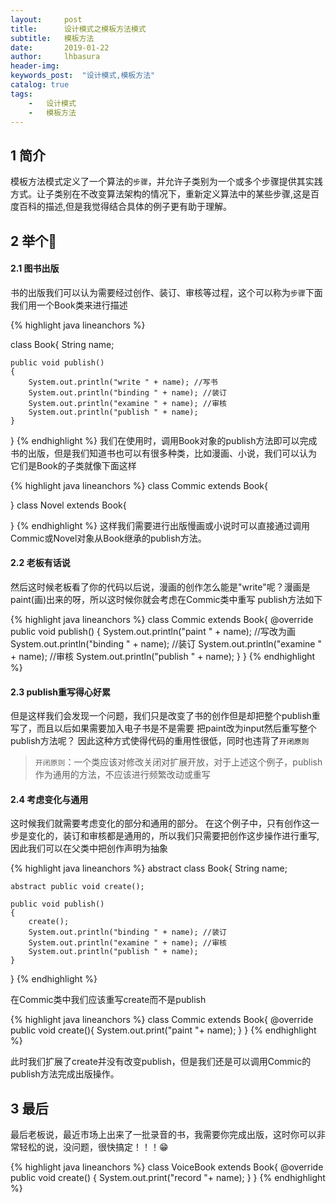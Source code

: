 ```yaml
---  
layout:     post
title:      设计模式之模板方法模式
subtitle:   模板方法
date:       2019-01-22
author:     lhbasura
header-img: 
keywords_post:  "设计模式,模板方法"
catalog: true
tags:
    -   设计模式
    -   模板方法
---  
```

## 1 简介 
模板方法模式定义了一个算法的`步骤`，并允许子类别为一个或多个步骤提供其实践方式。让子类别在不改变算法架构的情况下，重新定义算法中的某些步骤,这是百度百科的描述,但是我觉得结合具体的例子更有助于理解。
## 2 举个🌰
#### 2.1 图书出版
书的出版我们可以认为需要经过创作、装订、审核等过程，这个可以称为`步骤`下面我们用一个Book类来进行描述

{% highlight java lineanchors %}

class Book{
    String name;

    public void publish()
    {
        System.out.println("write " + name); //写书
        System.out.println("binding " + name); //装订
        System.out.println("examine " + name); //审核
        System.out.println("publish " + name);
    }
}
{% endhighlight %}
我们在使用时，调用Book对象的publish方法即可以完成书的出版，但是我们知道书也可以有很多种类，比如漫画、小说，我们可以认为
它们是Book的子类就像下面这样

{% highlight java lineanchors %}
class Commic extends Book{

}
class Novel extends Book{

}
{% endhighlight %}
这样我们需要进行出版慢画或小说时可以直接通过调用Commic或Novel对象从Book继承的publish方法。

#### 2.2 老板有话说 
然后这时候老板看了你的代码以后说，漫画的创作怎么能是"write"呢？漫画是paint(画)出来的呀，所以这时候你就会考虑在Commic类中重写
publish方法如下

{% highlight java lineanchors %}
class Commic extends Book{
    @override
    public void publish()
    {
        System.out.println("paint " + name); //写改为画
        System.out.println("binding " + name); //装订
        System.out.println("examine " + name); //审核
        System.out.println("publish " + name);
    }
}
{% endhighlight %}

#### 2.3 publish重写得心好累
但是这样我们会发现一个问题，我们只是改变了书的创作但是却把整个publish重写了，而且以后如果需要加入电子书是不是需要
把paint改为input然后重写整个publish方法呢？
因此这种方式使得代码的重用性很低，同时也违背了`开闭原则`
>`开闭原则`：一个类应该对修改关闭对扩展开放，对于上述这个例子，publish作为通用的方法，不应该进行频繁改动或重写   

#### 2.4 考虑变化与通用
这时候我们就需要考虑变化的部分和通用的部分。
在这个例子中，只有创作这一步是变化的，装订和审核都是通用的，所以我们只需要把创作这步操作进行重写,因此我们可以在父类中把创作声明为抽象

{% highlight java lineanchors %}
abstract class Book{
    String name;

    abstract public void create();    

    public void publish()
    {
        create();
        System.out.println("binding " + name); //装订
        System.out.println("examine " + name); //审核
        System.out.println("publish " + name);
    }
}
{% endhighlight %}

在Commic类中我们应该重写create而不是publish

{% highlight java lineanchors %}
class Commic extends Book{
    @override
    public void create(){
        System.out.print("paint "+ name);
    }
}
{% endhighlight %}

此时我们扩展了create并没有改变publish，但是我们还是可以调用Commic的publish方法完成出版操作。

## 3 最后  
最后老板说，最近市场上出来了一批录音的书，我需要你完成出版，这时你可以非常轻松的说，没问题，很快搞定！！！😁

{% highlight java lineanchors %}
class VoiceBook extends Book{
    @override
    public void create()
    {
        System.out.print("record "+ name);
    }
}
{% endhighlight %}
